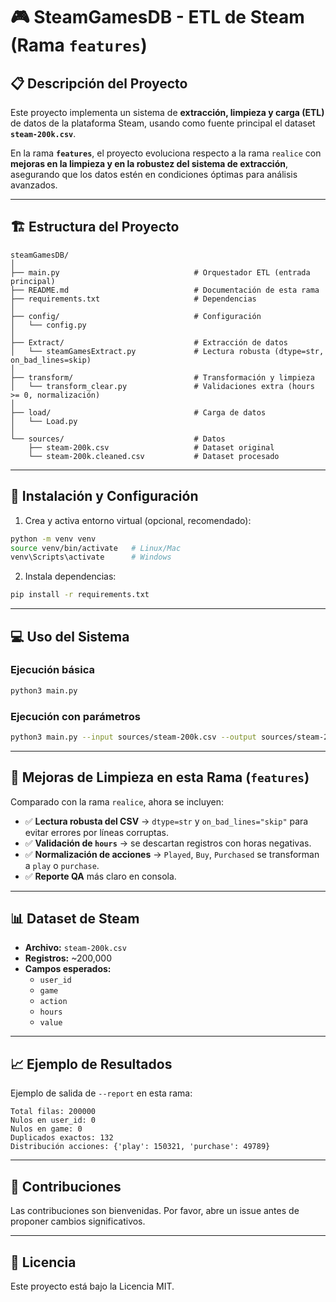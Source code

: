 # 🎮 SteamGamesDB - ETL de Steam (Rama `features`)

## 📋 Descripción del Proyecto

Este proyecto implementa un sistema de **extracción, limpieza y carga (ETL)** de datos de la plataforma Steam, usando como fuente principal el dataset **`steam-200k.csv`**.  

En la rama **`features`**, el proyecto evoluciona respecto a la rama `realice` con **mejoras en la limpieza y en la robustez del sistema de extracción**, asegurando que los datos estén en condiciones óptimas para análisis avanzados.

---

## 🏗️ Estructura del Proyecto

```
steamGamesDB/
│
├── main.py                              # Orquestador ETL (entrada principal)
├── README.md                            # Documentación de esta rama
├── requirements.txt                     # Dependencias
│
├── config/                              # Configuración
│   └── config.py
│
├── Extract/                             # Extracción de datos
│   └── steamGamesExtract.py             # Lectura robusta (dtype=str, on_bad_lines=skip)
│
├── transform/                           # Transformación y limpieza
│   └── transform_clear.py               # Validaciones extra (hours >= 0, normalización)
│
├── load/                                # Carga de datos
│   └── Load.py
│
└── sources/                             # Datos
    ├── steam-200k.csv                   # Dataset original
    └── steam-200k.cleaned.csv           # Dataset procesado
```

---

## 🚀 Instalación y Configuración

1. Crea y activa entorno virtual (opcional, recomendado):  
```bash
python -m venv venv
source venv/bin/activate   # Linux/Mac
venv\Scripts\activate      # Windows
```

2. Instala dependencias:  
```bash
pip install -r requirements.txt
```

---

## 💻 Uso del Sistema

### Ejecución básica
```bash
python3 main.py
```

### Ejecución con parámetros
```bash
python3 main.py --input sources/steam-200k.csv --output sources/steam-200k.cleaned.csv --report
```

---

## 🧹 Mejoras de Limpieza en esta Rama (`features`)

Comparado con la rama `realice`, ahora se incluyen:
- ✅ **Lectura robusta del CSV** → `dtype=str` y `on_bad_lines="skip"` para evitar errores por líneas corruptas.  
- ✅ **Validación de `hours`** → se descartan registros con horas negativas.  
- ✅ **Normalización de acciones** → `Played`, `Buy`, `Purchased` se transforman a `play` o `purchase`.  
- ✅ **Reporte QA** más claro en consola.  

---

## 📊 Dataset de Steam

- **Archivo:** `steam-200k.csv`  
- **Registros:** ~200,000  
- **Campos esperados:**
  - `user_id`
  - `game`
  - `action`
  - `hours`
  - `value`

---

## 📈 Ejemplo de Resultados

Ejemplo de salida de `--report` en esta rama:

```
Total filas: 200000
Nulos en user_id: 0
Nulos en game: 0
Duplicados exactos: 132
Distribución acciones: {'play': 150321, 'purchase': 49789}
```

---

## 👥 Contribuciones

Las contribuciones son bienvenidas. Por favor, abre un issue antes de proponer cambios significativos.  

---

## 📄 Licencia

Este proyecto está bajo la Licencia MIT.  
